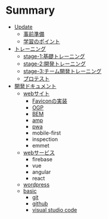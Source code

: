 # Summary

* [Update](README.md)
  * [事前準備](installation.md)
  * [学習のポイント](training-tips.md)
* [トレーニング](training.md)
  * [stage-1:基礎トレーニング](training/stage-1.md)
  * [stage-2:開発トレーニング](training/stage-2.md)
  * [stage-3:チーム開発トレーニング](training/stage-3.md)
  * [プロテスト](pro-test.md)
* [開発ドキュメント](develop.md)
  * [webサイト](develop/website.md)
    * [Faviconの実装](develop/website/favicon.md)
    * [OGP](develop/website/ogp.md)
    * [BEM](develop/website/bem.md)
    * [amp](develop/website/amp.md)
    * [pwa](develop/website/pwa.md)
    * mobile-first
    * inspection
    * emmet
  * [webサービス](develop/web-service.md)
    * firebase
    * vue
    * angular
    * react
  * [wordpress](develop/wordpress.md)
  * [basic](develop/basic.md)
    * [git](develop/git.md)
    * [github](develop/github.md)
    * [visual studio code](develop/visual-studio-code.md)

